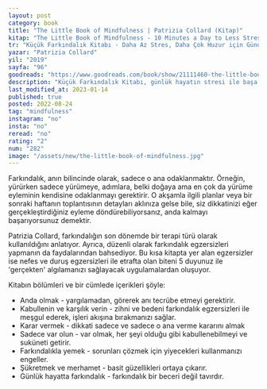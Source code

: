 ```yaml
---
layout: post
category: book
title: "The Little Book of Mindfulness | Patrizia Collard (Kitap)"
kitap: "The Little Book of Mindfulness - 10 Minutes a Day to Less Stress, More Peace"
tr: "Küçük Farkındalık Kitabı - Daha Az Stres, Daha Çok Huzur için Günde 10 Dakika"
yazar: "Patrizia Collard"
yil: "2019"
sayfa: "96"
goodreads: "https://www.goodreads.com/book/show/21111460-the-little-book-of-mindfulness"
description: "Küçük Farkındalık Kitabı, günlük hayatın stresi ile başa çıkmak için 5-10 dakikada uygulanabilecek kısa farkındalık egzersizleri içeriyor."
last_modified_at: 2023-01-14
published: true
posted: 2022-08-24
tag: "mindfulness"
instagram: "no"
insta: "no"
reread: "no"
rating: "2"
num: "282"
image: "/assets/new/the-little-book-of-mindfulness.jpg"
---
```


Farkındalık, anın bilincinde olarak, sadece o ana odaklanmaktır.  Örneğin, yürürken sadece yürümeye, adımlara, belki doğaya ama en çok da yürüme eyleminin kendisine odaklanmayı gerektirir. O akşamla ilgili planlar veya bir sonraki haftanın toplantısının detayları aklınıza gelse bile, siz dikkatinizi eğer gerçekleştirdiğiniz eyleme döndürebiliyorsanız, anda kalmayı başarıyorsunuz demektir.

Patrizia Collard, farkındalığın son dönemde bir terapi türü olarak kullanıldığını anlatıyor. Ayrıca, düzenli olarak farkındalık egzersizleri yapmanın da faydalarından bahsediyor. Bu kısa kitapta yer alan egzersizler ise nefes ve duruş egzersizleri ile etrafta olan biteni 5 duyunuz ile 'gerçekten' algılamanızı sağlayacak uygulamalardan oluşuyor.

Kitabın bölümleri ve bir cümlede içerikleri şöyle:

- Anda olmak - yargılamadan, görerek anı tecrübe etmeyi gerektirir.
- Kabullenin ve karşılık verin - zihni ve bedeni farkındalık egzersizleri ile meşgul ederek, işleri akışına bırakmanızı sağlar.
- Karar vermek - dikkati sadece ve sadece o ana verme kararını almak
- Sadece var olun - var olmak, her şeyi olduğu gibi kabullenebilmeyi  ve suküneti getirir.
- Farkındalıkla yemek - sorunları çözmek için yiyecekleri kullanmanızı engeller.
- Şükretmek ve merhamet - basit güzellikleri ortaya çıkarır.
- Günlük hayatta farkındalık - farkındalık bir beceri değil tavırdır.


